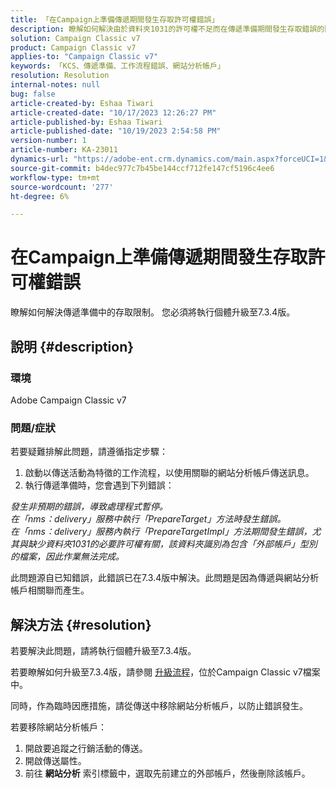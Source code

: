 ```yaml
---
title: 「在Campaign上準備傳遞期間發生存取許可權錯誤」
description: 瞭解如何解決由於資料夾1031的許可權不足而在傳遞準備期間發生存取錯誤的問題。
solution: Campaign Classic v7
product: Campaign Classic v7
applies-to: "Campaign Classic v7"
keywords: 「KCS、傳遞準備、工作流程錯誤、網站分析帳戶」
resolution: Resolution
internal-notes: null
bug: false
article-created-by: Eshaa Tiwari
article-created-date: "10/17/2023 12:26:27 PM"
article-published-by: Eshaa Tiwari
article-published-date: "10/19/2023 2:54:58 PM"
version-number: 1
article-number: KA-23011
dynamics-url: "https://adobe-ent.crm.dynamics.com/main.aspx?forceUCI=1&pagetype=entityrecord&etn=knowledgearticle&id=49e2f862-e86c-ee11-8df0-6045bd006a22"
source-git-commit: b4dec977c7b45be144ccf712fe147cf5196c4ee6
workflow-type: tm+mt
source-wordcount: '277'
ht-degree: 6%

---
```


# 在Campaign上準備傳遞期間發生存取許可權錯誤


瞭解如何解決傳遞準備中的存取限制。 您必須將執行個體升級至7.3.4版。

## 說明 {#description}


### 環境

Adobe Campaign Classic v7

### 問題/症狀

若要疑難排解此問題，請遵循指定步驟：

1. 啟動以傳送活動為特徵的工作流程，以使用關聯的網站分析帳戶傳送訊息。
2. 執行傳遞準備時，您會遇到下列錯誤：


*發生非預期的錯誤，導致處理程式暫停。
<br>在「nms：delivery」服務中執行「PrepareTarget」方法時發生錯誤。 
<br>在「nms：delivery」服務內執行「PrepareTargetImpl」方法期間發生錯誤，尤其與缺少資料夾1031的必要許可權有關，該資料夾識別為包含「外部帳戶」型別的檔案，因此作業無法完成。*

此問題源自已知錯誤，此錯誤已在7.3.4版中解決。此問題是因為傳遞與網站分析帳戶相關聯而產生。




## 解決方法 {#resolution}


若要解決此問題，請將執行個體升級至7.3.4版。

若要瞭解如何升級至7.3.4版，請參閱 [升級流程](https://experienceleague.adobe.com/docs/campaign-classic/using/getting-started/starting-with-adobe-campaign/faq/faq-build-upgrade.html?lang=en)，位於Campaign Classic v7檔案中。

同時，作為臨時因應措施，請從傳送中移除網站分析帳戶，以防止錯誤發生。

若要移除網站分析帳戶：

1. 開啟要追蹤之行銷活動的傳送。
2. 開啟傳送屬性。
3. 前往 <b>網站分析</b> 索引標籤中，選取先前建立的外部帳戶，然後刪除該帳戶。

